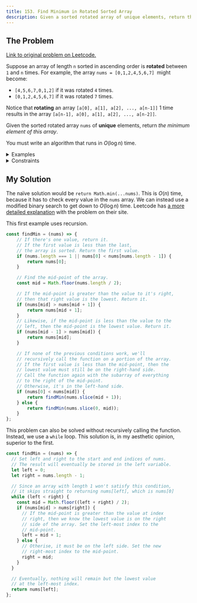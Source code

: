 ```yaml
---
title: 153. Find Minimum in Rotated Sorted Array
description: Given a sorted rotated array of unique elements, return the minimum element of this array in logarithmic time.
---
```


## The Problem

[Link to original problem on Leetcode.](https://leetcode.com/problems/find-minimum-in-rotated-sorted-array/)

Suppose an array of length `n` sorted in ascending order is **rotated** between `1` and `n` times. For example, the array `nums = [0,1,2,4,5,6,7] `might become:

- `[4,5,6,7,0,1,2]` if it was rotated `4` times.
- `[0,1,2,4,5,6,7]` if it was rotated `7` times.

Notice that **rotating** an array `[a[0], a[1], a[2], ..., a[n-1]]` 1 time results in the array `[a[n-1], a[0], a[1], a[2], ..., a[n-2]]`.

Given the sorted rotated array `nums` of **unique** elements, return _the minimum element of this array_.

You must write an algorithm that runs in $O(\log n)$ time.

<details>
<summary>Examples</summary>

Example 1:

```
Input: nums = [3,4,5,1,2]
Output: 1
Explanation: The original array was [1,2,3,4,5] rotated 3 times.
```

Example 2:

```
Input: nums = [4,5,6,7,0,1,2]
Output: 0
Explanation: The original array was [0,1,2,4,5,6,7] and it was rotated 4 times.
```

Example 3:

```
Input: nums = [11,13,15,17]
Output: 11
Explanation: The original array was [11,13,15,17] and it was rotated 4 times.
```
</details>

<details>
<summary>Constraints</summary>

- `n == nums.length`
- 1 <= `n` <= 5000
- -5000 <= `nums[i]` <= 5000
- All the integers of nums are unique.
- `nums` is sorted and rotated between `1` and `n` times.
</details>

## My Solution

The naïve solution would be `return Math.min(...nums)`. This is $O(n)$ time, because it has to check every value in the `nums` array. We can instead use a modified binary search to get down to $O(\log n)$ time. Leetcode has [a more detailed explanation](https://leetcode.com/problems/find-minimum-in-rotated-sorted-array/solution/) with the problem on their site.

This first example uses recursion.

```javascript
const findMin = (nums) => {
    // If there's one value, return it.
    // If the first value is less than the last,
    // the array is sorted. Return the first value.
    if (nums.length === 1 || nums[0] < nums[nums.length - 1]) {
        return nums[0];
    }

    // Find the mid-point of the array.
    const mid = Math.floor(nums.length / 2);

    // If the mid-point is greater than the value to it's right,
    // then that right value is the lowest. Return it.
    if (nums[mid] > nums[mid + 1]) {
        return nums[mid + 1];
    }
    // Likewise, if the mid-point is less than the value to the
    // left, then the mid-point is the lowest value. Return it.
    if (nums[mid - 1] > nums[mid]) {
        return nums[mid];
    }

    // If none of the previous conditions work, we'll
    // recursively call the function on a portion of the array.
    // If the first value is less than the mid-point, then the
    // lowest value must still be on the right-hand side.
    // Call the function again with the subarray of everything
    // to the right of the mid-point.
    // Otherwise, it's in the left-hand side.
    if (nums[0] < nums[mid]) {
        return findMin(nums.slice(mid + 1));
    } else {
        return findMin(nums.slice(0, mid));
    }
};
```

This problem can also be solved without recursively calling the function. Instead, we use a `while` loop. This solution is, in my aesthetic opinion, superior to the first.

```javascript
const findMin = (nums) => {
  // Set left and right to the start and end indices of nums.
  // The result will eventually be stored in the left variable.
  let left = 0;
  let right = nums.length - 1;

  // Since an array with length 1 won't satisfy this condition,
  // it skips straight to returning nums[left], which is nums[0]
  while (left < right) {
    const mid = Math.floor((left + right) / 2);
    if (nums[mid] > nums[right]) {
      // If the mid-point is greater than the value at index
      // right, then we know the lowest value is on the right
      // side of the array. Set the left-most index to the
      // mid-point.
      left = mid + 1;
    } else {
      // Otherise, it must be on the left side. Set the new
      // right-most index to the mid-point.
      right = mid;
    }
  }

  // Eventually, nothing will remain but the lowest value
  // at the left-most index.
  return nums[left];
};
```